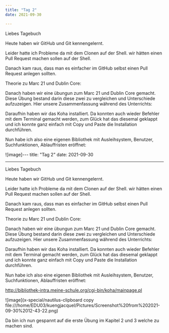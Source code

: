 ```yaml
---
title: "Tag 2"
date: 2021-09-30

---
```

Liebes Tagebuch


Heute haben wir GitHub und Git kennengelernt.

Leider hatte ich Probleme da mit dem Clonen auf der Shell. wir hätten einen Pull Request machen sollen auf der Shell.

Danach kam raus, dass man es einfacher im GitHub selbst einen Pull Request anlegen sollten.


Theorie zu Marc 21 und Dublin Core:


Danach haben wir eine übungun zum Marc 21 und Dublin Core gemacht. 
Diese Übung bestand darin diese zwei zu vergleichen und Unterschiede aufzuzeigen.
Hier unsere Zusammenfassung während des Unterrichts:






Daraufhin haben wir das Koha installiert. Da konnten auch wieder Befehler mit dem Terminal gemacht werden, zum Glück hat das diesemal
geklappt und ich konnte ganz einfach mit Copy und Paste die Installation durchführen.

Nun habe ich also eine eigenen Bibliothek mit Ausleihsystem, Benutzer, Suchfunktionen, Ablauffristen eröffnet:

![image]---
title: "Tag 2"
date: 2021-09-30

---
Liebes Tagebuch


Heute haben wir GitHub und Git kennengelernt.

Leider hatte ich Probleme da mit dem Clonen auf der Shell. wir hätten einen Pull Request machen sollen auf der Shell.

Danach kam raus, dass man es einfacher im GitHub selbst einen Pull Request anlegen sollten.


Theorie zu Marc 21 und Dublin Core:


Danach haben wir eine übungun zum Marc 21 und Dublin Core gemacht. 
Diese Übung bestand darin diese zwei zu vergleichen und Unterschiede aufzuzeigen.
Hier unsere Zusammenfassung während des Unterrichts:






Daraufhin haben wir das Koha installiert. Da konnten auch wieder Befehler mit dem Terminal gemacht werden, zum Glück hat das diesemal
geklappt und ich konnte ganz einfach mit Copy und Paste die Installation durchführen.

Nun habe ich also eine eigenen Bibliothek mit Ausleihsystem, Benutzer, Suchfunktionen, Ablauffristen eröffnet:

http://bibliothek-intra.meine-schule.org/cgi-bin/koha/mainpage.pl

![image](x-special/nautilus-clipboard
copy
file:///home/EDU03/kuengjacquel/Pictures/Screenshot%20from%202021-09-30%2012-43-22.png)











Da bin ich nun gespannt auf die erste Übung im Kapitel 2 und 3 welche zu machen sind.

